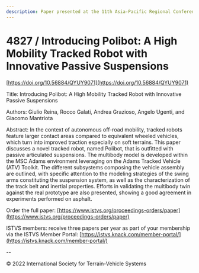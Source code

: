 ```yaml
---
description: Paper presented at the 11th Asia-Pacific Regional Conference of the ISTVS
---
```


# 4827 / Introducing Polibot: A High Mobility Tracked Robot with Innovative Passive Suspensions

[https://doi.org/10.56884/QYUY9071](https://doi.org/10.56884/QYUY9071)

Title: Introducing Polibot: A High Mobility Tracked Robot with Innovative Passive Suspensions

Authors: Giulio Reina, Rocco Galati, Andrea Grazioso, Angelo Ugenti, and Giacomo Mantriota

Abstract: In the context of autonomous off-road mobility, tracked robots feature larger contact areas compared to equivalent wheeled vehicles, which turn into improved traction especially on soft terrains. This paper discusses a novel tracked robot, named Polibot, that is outfitted with passive articulated suspensions. The multibody model is developed within the MSC Adams environment leveraging on the Adams Tracked Vehicle (ATV) Toolkit. The different subsystems composing the vehicle assembly are outlined, with specific attention to the modeling strategies of the swing arms constituting the suspension system, as well as the characterization of the track belt and inertial properties. Efforts in validating the multibody twin against the real prototype are also presented, showing a good agreement in experiments performed on asphalt.

Order the full paper: [https://www.istvs.org/proceedings-orders/paper](https://www.istvs.org/proceedings-orders/paper)

ISTVS members: receive three papers per year as part of your membership via the ISTVS Member Portal: [https://istvs.knack.com/member-portal/](https://istvs.knack.com/member-portal/)

\--

© 2022 International Society for Terrain-Vehicle Systems
